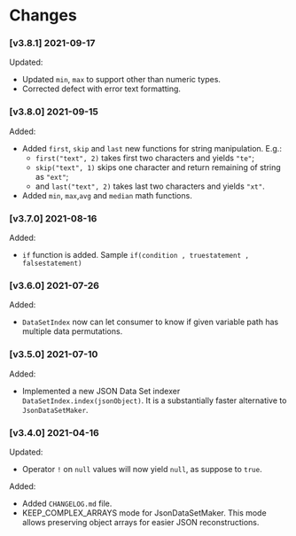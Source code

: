 # Changes

### \[v3.8.1\] 2021-09-17

Updated:

- Updated `min`, `max` to support other than numeric types.
- Corrected defect with error text formatting.  

### \[v3.8.0\] 2021-09-15

Added:

- Added `first`, `skip` and `last` new functions for string manipulation. E.g.:
  - `first("text", 2)` takes first two characters and yields `"te"`;
  - `skip("text", 1)` skips one character and return remaining of string as `"ext"`;  
  - and `last("text", 2)` takes last two characters and yields `"xt"`.    
- Added `min`, `max`,`avg` and `median` math functions.

### \[v3.7.0\] 2021-08-16

Added:

- `if` function is added. Sample `if(condition , truestatement , falsestatement)`

### \[v3.6.0\] 2021-07-26

Added:

- `DataSetIndex` now can let consumer to know if given variable path has multiple data permutations.
  
### \[v3.5.0\] 2021-07-10

Added:

- Implemented a new JSON Data Set indexer `DataSetIndex.index(jsonObject)`. It is a substantially 
  faster alternative to `JsonDataSetMaker`.  

### \[v3.4.0\] 2021-04-16

Updated:

- Operator `!` on `null` values will now yield `null`, as suppose to `true`.

Added:

- Added `CHANGELOG.md` file. 
- KEEP_COMPLEX_ARRAYS mode for JsonDataSetMaker. This mode allows preserving object 
  arrays for easier JSON reconstructions.
  
  